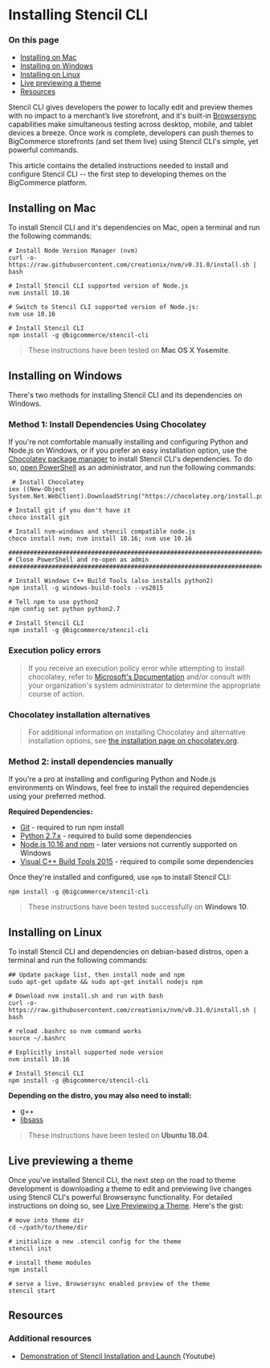 # Installing Stencil CLI

<div class="otp" id="no-index">

### On this page
- [Installing on Mac](#installing-on-mac)
- [Installing on Windows](#installing-on-windows)
- [Installing on Linux](#installing-on-linux)
- [Live previewing a theme](#live-previewing-a-theme)
- [Resources](#resources)

</div>

Stencil CLI gives developers the power to locally edit and preview themes with no impact to a merchant’s live storefront, and it's built-in [Browsersync](https://github.com/bigcommerce/browser-sync) capabilities make simultaneous testing across desktop, mobile, and tablet devices a breeze. Once work is complete, developers can push themes to BigCommerce storefronts (and set them live) using Stencil CLI's simple, yet powerful commands.


This article contains the detailed instructions needed to install and configure Stencil CLI -- the first step to developing themes on the BigCommerce platform.

## Installing on Mac

To install Stencil CLI and it's dependencies on Mac, open a terminal and run the following commands:


```shell
# Install Node Version Manager (nvm)
curl -o- https://raw.githubusercontent.com/creationix/nvm/v0.31.0/install.sh | bash

# Install Stencil CLI supported version of Node.js
nvm install 10.16

# Switch to Stencil CLI supported version of Node.js:
nvm use 10.16

# Install Stencil CLI
npm install -g @bigcommerce/stencil-cli
```

<div class="HubBlock--callout">
<div class="CalloutBlock--info">
<div class="HubBlock-content">

<!-- theme: info -->

> These instructions have been tested on **Mac OS X Yosemite**.

</div>
</div>
</div>

## Installing on Windows
There's two methods for installing Stencil CLI and its dependencies on Windows.

### Method 1: Install Dependencies Using Chocolatey
If you're not comfortable manually installing and configuring Python and Node.js on Windows, or if you prefer an easy installation option, use the [Chocolatey package manager](https://chocolatey.org/) to install Stencil CLI's dependencies. To do so, [open PowerShell](https://docs.microsoft.com/en-us/powershell/scripting/getting-started/starting-windows-powershell?view=powershell-6) as an administrator, and run the following commands:
```shell
 # Install Chocolatey
iex ((New-Object System.Net.WebClient).DownloadString("https://chocolatey.org/install.ps1"))

# Install git if you don't have it
choco install git

# Install nvm-windows and stencil compatible node.js
choco install nvm; nvm install 10.16; nvm use 10.16

#####################################################################################
# Close PowerShell and re-open as admin
#####################################################################################

# Install Windows C++ Build Tools (also installs python2)
npm install -g windows-build-tools --vs2015

# Tell npm to use python2
npm config set python python2.7

# Install Stencil CLI
npm install -g @bigcommerce/stencil-cli
```

<div class="HubBlock--callout">
<div class="CalloutBlock--warning">
<div class="HubBlock-content">

<!-- theme: warning -->

### Execution policy errors
> If you receive an execution policy error while attempting to install chocolatey, refer to [Microsoft's Documentation](https://docs.microsoft.com/en-us/powershell/module/microsoft.powershell.security/set-executionpolicy?view=powershell-6) and/or consult with your organization's system administrator to determine the appropriate course of action.
>
### Chocolatey installation alternatives
> For additional information on installing Chocolatey and alternative installation options, see [the installation page on chocolatey.org](https://chocolatey.org/install).

</div>
</div>
</div>

### Method 2: install dependencies manually
If you're a pro at installing and configuring Python and Node.js environments on Windows, feel free to install the required dependencies using your preferred method.

**Required Dependencies:**
* [Git](https://git-scm.com/downloads) - required to run npm install
* [Python 2.7.x](https://www.python.org/downloads/) - required to build some dependencies
* [Node.js 10.16 and npm](https://nodejs.org/en/download/releases/) - later versions not currently supported on Windows
* [Visual C++ Build Tools 2015](https://www.npmjs.com/package/windows-build-tools) - required to compile some dependencies

Once they're installed and configured, use `npm` to install Stencil CLI:

```shell
npm install -g @bigcommerce/stencil-cli
```

<div class="HubBlock--callout">
<div class="CalloutBlock--info">
<div class="HubBlock-content">

<!-- theme: info -->

> These instructions have been tested successfully on **Windows 10**.


</div>
</div>
</div>

## Installing on Linux

To install Stencil CLI and dependencies on debian-based distros, open a terminal and run the following commands:

```shell
## Update package list, then install node and npm
sudo apt-get update && sudo apt-get install nodejs npm

# Download nvm install.sh and run with bash
curl -o- https://raw.githubusercontent.com/creationix/nvm/v0.31.0/install.sh | bash

# reload .bashrc so nvm command works
source ~/.bashrc

# Explicitly install supported node version
nvm install 10.16

# Install Stencil CLI
npm install -g @bigcommerce/stencil-cli
```

**Depending on the distro, you may also need to install:**
* g++
* [libsass](https://sass-lang.com/libsass)

<div class="HubBlock--callout">
<div class="CalloutBlock--info">
<div class="HubBlock-content">

<!-- theme: info -->

> These instructions have been tested on **Ubuntu 18.04**.

</div>
</div>
</div>

## Live previewing a theme

Once you've installed Stencil CLI, the next step on the road to theme development is downloading a theme to edit and previewing live changes using Stencil CLI's powerful Browsersync functionality. For detailed instructions on doing so, see [Live Previewing a Theme](https://developer.bigcommerce.com/stencil-docs/installing-stencil-cli/live-previewing-a-theme). Here's the gist:


```shell
# move into theme dir
cd ~/path/to/theme/dir

# initialize a new .stencil config for the theme
stencil init

# install theme modules
npm install

# serve a live, Browsersync enabled preview of the theme
stencil start
```

## Resources

### Additional resources
* [Demonstration of Stencil Installation and Launch](https://www.youtube.com/watch/iWBrJalyM0A) (Youtube)
